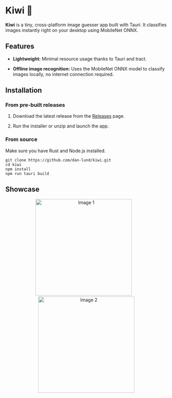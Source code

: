 # Kiwi 🥝

**Kiwi** is a tiny, cross-platform image guesser app built with Tauri. It classifies images instantly right on your desktop using MobileNet ONNX.

## Features

-   **Lightweight:** Minimal resource usage thanks to Tauri and tract.
    
-   **Offline image recognition:** Uses the MobileNet ONNX model to classify images locally, no internet connection required.
    
## Installation 
### From pre-built releases

1.  Download the latest release from the [Releases](https://github.com/dan-lund/kiwi/releases) page.
    
2.  Run the installer or unzip and launch the app.

### From source

Make sure you have Rust and Node.js installed.

```
git clone https://github.com/dan-lund/kiwi.git  
cd kiwi  
npm install  
npm run tauri build
```

## Showcase
<p align="center">
  <img src="https://i.gyazo.com/d604a7afa7106e260b93d9e900717634.png" alt="Image 1" width="300"/>
  &nbsp;&nbsp;&nbsp;
  <img src="https://i.gyazo.com/982f79d95553ae26ce0e6e40424c5bd3.png" alt="Image 2" width="300"/>
</p>


